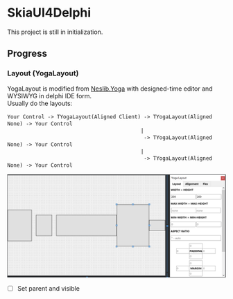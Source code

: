 # SkiaUI4Delphi  
This project is still in initialization.  

## Progress
### Layout (YogaLayout)
YogaLayout is modified from [Neslib.Yoga](https://github.com/neslib/Neslib.Yoga) with designed-time editor and WYSIWYG in delphi IDE form.  
Usually do the layouts:
```
Your Control -> TYogaLayout(Aligned Client) -> TYogaLayout(Aligned None) -> Your Control
                                           |  
                                            -> TYogaLayout(Aligned None) -> Your Control
                                           |  
                                            -> TYogaLayout(Aligned None) -> Your Control
```
![IDE](https://raw.githubusercontent.com/PonyPC/SkiaUI4Delphi/main/Assets/IDE.png)
- [ ] Set parent and visible 
